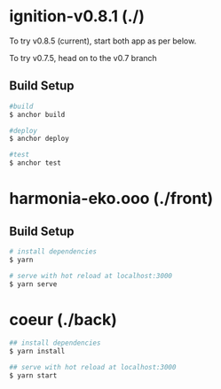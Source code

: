 # ignition-v0.8.1 (./)

To try v0.8.5 (current), start both app as per below.

To try v0.7.5, head on to the v0.7 branch

## Build Setup

```bash
#build
$ anchor build

#deploy
$ anchor deploy

#test
$ anchor test
```

# harmonia-eko.ooo (./front)

## Build Setup

```bash
# install dependencies
$ yarn

# serve with hot reload at localhost:3000
$ yarn serve
```

# coeur (./back)

```bash
## install dependencies
$ yarn install

## serve with hot reload at localhost:3000
$ yarn start
```
